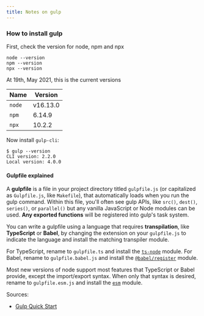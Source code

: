 ```yaml
---
title: Notes on gulp
---
```


### How to install gulp

First, check the version for node, npm and npx

```shell
node --version
npm --version
npx --version
```

At 19th, May 2021, this is the current versions

| Name     | Version   |
|----------|-----------|
| ``node`` | v16.13.0  |
| ``npm``  | 6.14.9    |
| ``npx``  | 10.2.2    |

Now install `gulp-cli`:

```shell
$ gulp --version
CLI version: 2.2.0
Local version: 4.0.0
```

#### Gulpfile explained

A **gulpfile** is a file in your project directory titled `gulpfile.js` (or
capitalized as `Gulpfile.js`, like `Makefile`), that automatically loads when
you run the gulp command. Within this file, you'll often see gulp APIs, like
`src()`, `dest()`, `series()`, or `parallel()` but any vanilla JavaScript or Node
modules can be used. **Any exported functions** will be registered into gulp's task
system.

You can write a gulpfile using a language that requires **transpilation**, like
**TypeScript** or **Babel**, by changing the extension on your `gulpfile.js` to
indicate the language and install the matching transpiler module.

For TypeScript, rename to `gulpfile.ts` and install the
[`ts-node`](https://www.npmjs.com/package/ts-node) module.  For Babel, rename
to `gulpfile.babel.js` and install the
[`@babel/register`](https://www.npmjs.com/package/@babel/register) module. 

Most new versions of node support most features that TypeScript or Babel
provide, except the import/export syntax. When only that syntax is desired,
rename to `gulpfile.esm.js` and install the
[`esm`](https://www.npmjs.com/package/esm) module.








Sources:

- [Gulp Quick Start](https://gulpjs.com/docs/en/getting-started/quick-start/)
